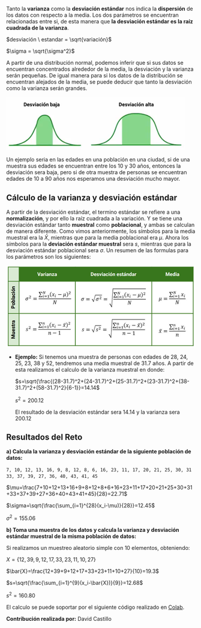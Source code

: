 Tanto la **varianza** como la **desviación estándar** nos indica la **dispersión** de los datos con respecto a la media. Los dos parámetros se encuentran relacionadas entre si, de esta manera que **la desviación estándar es la raíz cuadrada de la varianza**. 

$desviación \ estandar = \sqrt{variación}$

$\sigma = \sqrt{\sigma^2}$

A partir de una distribución normal, podemos inferir que si sus datos se encuentran concentrados alrededor de la media, la desviación y la varianza serán pequeñas. De igual manera para si los datos de la distribución se encuentran alejados de la media, se puede deducir que tanto la desviación como la varianza serán grandes.

<img src="img/2022-08-16-07-17-35-image.png" title="" alt="" width="478">

Un ejemplo seria en las edades en una población en una ciudad, si de una muestra sus edades se encuentran entre los 10 y 30 años, entonces la desviación sera baja, pero si de otra muestra de personas se encuentran edades de 10  a 90 años nos esperamos una desviación mucho mayor.

## Cálculo de la varianza y desviación estándar

A partir de la desviación estándar, el termino estándar se refiere a una **normalización**, y por ello la raíz cuadrada a la variación. Y se tiene una desviación estándar tanto **muestral** como **poblacional**, y ambas se calculan de manera diferente. Como vimos anteriormente, los símbolos para la media muestral era la $\bar{X}$, mientras que para la media poblacional era $\mu$. Ahora los símbolos para la **deviación estándar muestral** sera $s$, mientras que para la desviación estándar poblacional sera $\sigma$. Un resumen de las formulas para los parámetros son los siguientes:

![](img/2022-08-16-07-39-36-image.png)

- **Ejemplo:** Si tenemos una muestra de personas con edades de 28, 24, 25, 23, 38 y 52, tendremos una media muestral de 31.7 años. A partir de esta realizamos el calculo de la varianza muestral en donde:
  
  $s=\sqrt{\frac{(28-31.7)^2+(24-31.7)^2+(25-31.7)^2+(23-31.7)^2+(38-31.7)^2+(58-31.7)^2}{6-1}}=14.14$
  
  $s^2=200.12$
  
  El resultado de la desviación estándar sera 14.14 y la varianza sera 200.12

## Resultados del Reto

**a) Calcula la varianza y desviación estándar de la siguiente población de datos:**

`7, 10, 12, 13, 16, 9, 8, 12, 8, 6,
16, 23, 11, 17, 20, 21, 25, 30, 31
33, 37, 39, 27, 36, 40, 43, 41, 45`

$\mu=\frac{7+10+12+13+16+9+8+12+8+6+16+23+11+17+20+21+25+30+31+33+37+39+27+36+40+43+41+45}{28}=22.71$

$\sigma=\sqrt{\frac{\sum_{i=1}^{28}(x_i-\mu)}{28}}=12.45$

$\sigma^2=155.06$

**b) Toma una muestra de los datos y calcula la varianza y desviación estándar muestral de la misma población de datos:**

Si realizamos un muestreo aleatorio simple con 10 elementos, obteniendo:

$X=\{12,39,9,12,17,33,23,11,10,27\}$

$\bar{X}=\frac{12+39+9+12+17+33+23+11+10+27}{10}=19.3$

$s=\sqrt{\frac{\sum_{i=1}^{9}(x_i-\bar{X})}{9}}=12.68$

$s^2=160.80$

El calculo se puede soportar por el siguiente código realizado en [Colab](https://colab.research.google.com/drive/1tpFSyKSjzfdxW50xntg4lPqqjZHJMf-x?usp=sharing).

**Contribución realizada por:** David Castillo
